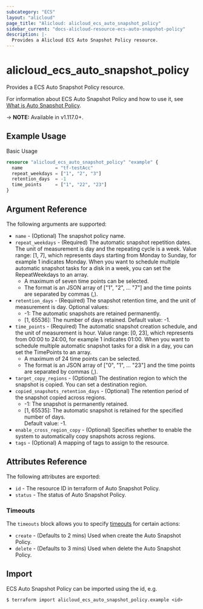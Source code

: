 ```yaml
---
subcategory: "ECS"
layout: "alicloud"
page_title: "Alicloud: alicloud_ecs_auto_snapshot_policy"
sidebar_current: "docs-alicloud-resource-ecs-auto-snapshot-policy"
description: |-
  Provides a Alicloud ECS Auto Snapshot Policy resource.
---
```


# alicloud\_ecs\_auto\_snapshot\_policy

Provides a ECS Auto Snapshot Policy resource.

For information about ECS Auto Snapshot Policy and how to use it, see [What is Auto Snapshot Policy](https://www.alibabacloud.com/help/en/doc-detail/25527.htm).

-> **NOTE:** Available in v1.117.0+.

## Example Usage

Basic Usage

```terraform
resource "alicloud_ecs_auto_snapshot_policy" "example" {
  name            = "tf-testAcc"
  repeat_weekdays = ["1", "2", "3"]
  retention_days  = -1
  time_points     = ["1", "22", "23"]
}

```

## Argument Reference

The following arguments are supported:

* `name` - (Optional) The snapshot policy name.
* `repeat_weekdays` - (Required) The automatic snapshot repetition dates. The unit of measurement is day and the repeating cycle is a week. Value range: [1, 7], which represents days starting from Monday to Sunday, for example 1  indicates Monday. When you want to schedule multiple automatic snapshot tasks for a disk in a week, you can set the RepeatWeekdays to an array.
    - A maximum of seven time points can be selected.
    - The format is  an JSON array of ["1", "2", … "7"]  and the time points are separated by commas (,).
* `retention_days` - (Required) The snapshot retention time, and the unit of measurement is day. Optional values:
    - -1: The automatic snapshots are retained permanently.
    - [1, 65536]: The number of days retained.
    Default value: -1.
* `time_points` - (Required) The automatic snapshot creation schedule, and the unit of measurement is hour. Value range: [0, 23], which represents from 00:00 to 24:00,  for example 1 indicates 01:00. When you want to schedule multiple automatic snapshot tasks for a disk in a day, you can set the TimePoints to an array.
    - A maximum of 24 time points can be selected.
    - The format is  an JSON array of ["0", "1", … "23"] and the time points are separated by commas (,).
* `target_copy_regions` - (Optional) The destination region to which the snapshot is copied. You can set a destination region.
* `copied_snapshots_retention_days` - (Optional) The retention period of the snapshot copied across regions.
    - -1: The snapshot is permanently retained.
    - [1, 65535]: The automatic snapshot is retained for the specified number of days.     
    Default value: -1.
* `enable_cross_region_copy` - (Optional) Specifies whether to enable the system to automatically copy snapshots across regions.
* `tags` - (Optional) A mapping of tags to assign to the resource.

## Attributes Reference

The following attributes are exported:

* `id` - The resource ID in terraform of Auto Snapshot Policy.
* `status` - The status of Auto Snapshot Policy.

### Timeouts

The `timeouts` block allows you to specify [timeouts](https://www.terraform.io/docs/configuration-0-11/resources.html#timeouts) for certain actions:

* `create` - (Defaults to 2 mins) Used when create the Auto Snapshot Policy.
* `delete` - (Defaults to 3 mins) Used when delete the Auto Snapshot Policy.

## Import

ECS Auto Snapshot Policy can be imported using the id, e.g.

```
$ terraform import alicloud_ecs_auto_snapshot_policy.example <id>
```